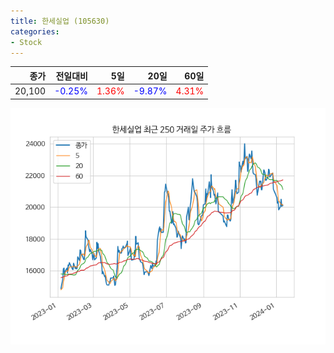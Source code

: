 ```yaml
---
title: 한세실업 (105630)
categories:
- Stock
---
```


|종가|전일대비|5일|20일|60일|
|---:|-------:|--:|---:|---:|
|20,100|<span style="color: blue">-0.25%</span>|<span style="color: red">1.36%</span>|<span style="color: blue">-9.87%</span>|<span style="color: red">4.31%</span>|


<!-- more -->

![105630](/assets/images/stock/105630.png)
